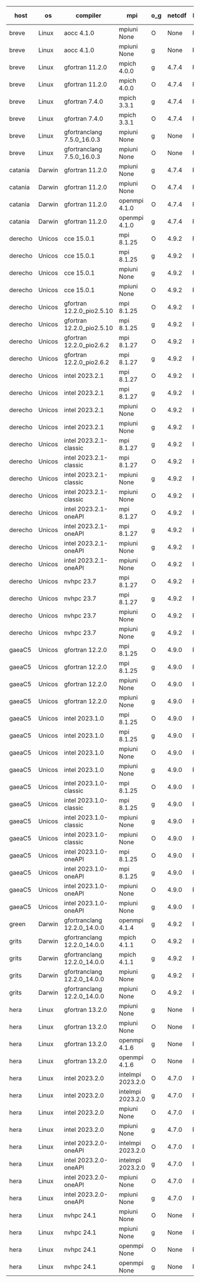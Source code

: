

| host     | os       | compiler                              | mpi                      | o_g        | netcdf        | build       | u_pass          | u_fail          | s_pass            | s_fail            | e_pass             | e_fail             | nuopc_pass       | nuopc_fail       | artifacts link          |
|----------|----------|---------------------------------------|--------------------------|------------|---------------|-------------|-----------------|-----------------|-------------------|-------------------|--------------------|--------------------|------------------|------------------|-------------------------|
| breve | Linux | aocc 4.1.0 | mpiuni None  | O | None  | PASS | 12415 | 26 | 8 | 0 | 44 | 0 | None | None | <a href="https://github.com/esmf-org/esmf-test-artifacts/tree/0a5234a774eea025e33d3e6bb76153d49ae31799/develop/aocc/4.1.0/O/mpiuni/None" target="_blank">0a5234a</a> | 
| breve | Linux | aocc 4.1.0 | mpiuni None  | g | None  | PASS | 12415 | 26 | 8 | 0 | 44 | 0 | None | None | <a href="https://github.com/esmf-org/esmf-test-artifacts/tree/1330eebd669dd2a6f1d3b65666b0993523fa09e4/develop/aocc/4.1.0/g/mpiuni/None" target="_blank">1330eeb</a> | 
| breve | Linux | gfortran 11.2.0 | mpich 4.0.0  | g | 4.7.4  | PASS | 14109 | 0 | 49 | 0 | 81 | 0 | 47 | 0 | <a href="https://github.com/esmf-org/esmf-test-artifacts/tree/3b9c3d2c6c3e7db6b6c6bc64b4f7a79a1d62b71c/develop/gfortran/11.2.0/g/mpich/4.0.0" target="_blank">3b9c3d2</a> | 
| breve | Linux | gfortran 11.2.0 | mpich 4.0.0  | O | 4.7.4  | PASS | 14109 | 0 | 49 | 0 | 81 | 0 | 47 | 0 | <a href="https://github.com/esmf-org/esmf-test-artifacts/tree/e8ca5a8e83a92b2f1fe06c95e84cdf957a9ec8e1/develop/gfortran/11.2.0/O/mpich/4.0.0" target="_blank">e8ca5a8</a> | 
| breve | Linux | gfortran 7.4.0 | mpich 3.3.1  | g | 4.7.4  | PASS | 14109 | 0 | 49 | 0 | 81 | 0 | 47 | 0 | <a href="https://github.com/esmf-org/esmf-test-artifacts/tree/55f4696bf56be44d1ae40d59f9449357f9ec5b77/develop/gfortran/7.4.0/g/mpich/3.3.1" target="_blank">55f4696</a> | 
| breve | Linux | gfortran 7.4.0 | mpich 3.3.1  | O | 4.7.4  | PASS | 14109 | 0 | 49 | 0 | 81 | 0 | 47 | 0 | <a href="https://github.com/esmf-org/esmf-test-artifacts/tree/38ff73a9fd1e780c29e5aedf2120a679b0e0f96e/develop/gfortran/7.4.0/O/mpich/3.3.1" target="_blank">38ff73a</a> | 
| breve | Linux | gfortranclang 7.5.0_16.0.3 | mpiuni None  | g | None  | PASS | 12441 | 0 | 8 | 0 | 44 | 0 | None | None | <a href="https://github.com/esmf-org/esmf-test-artifacts/tree/de962cd946484ffbc5a0c0ddde8ddde12c5bc590/develop/gfortranclang/7.5.0_16.0.3/g/mpiuni/None" target="_blank">de962cd</a> | 
| breve | Linux | gfortranclang 7.5.0_16.0.3 | mpiuni None  | O | None  | PASS | 12441 | 0 | 8 | 0 | 44 | 0 | None | None | <a href="https://github.com/esmf-org/esmf-test-artifacts/tree/ba6c5a76f47796b2d68a2c33a50d09d122e291df/develop/gfortranclang/7.5.0_16.0.3/O/mpiuni/None" target="_blank">ba6c5a7</a> | 
| catania | Darwin | gfortran 11.2.0 | mpiuni None  | g | 4.7.4  | PASS | 12441 | 0 | 8 | 0 | 44 | 0 | None | None | <a href="https://github.com/esmf-org/esmf-test-artifacts/tree/54a8ad0d85ecf483f779a14c1c40a0c8d4102f01/develop/gfortran/11.2.0/g/mpiuni/None" target="_blank">54a8ad0</a> | 
| catania | Darwin | gfortran 11.2.0 | mpiuni None  | O | 4.7.4  | PASS | 12441 | 0 | 8 | 0 | 44 | 0 | None | None | <a href="https://github.com/esmf-org/esmf-test-artifacts/tree/f19bb38e2391dec266f9f18029b2303f34934899/develop/gfortran/11.2.0/O/mpiuni/None" target="_blank">f19bb38</a> | 
| catania | Darwin | gfortran 11.2.0 | openmpi 4.1.0  | O | 4.7.4  | PASS | 14106 | 3 | 49 | 0 | 81 | 0 | 47 | 0 | <a href="https://github.com/esmf-org/esmf-test-artifacts/tree/23f0acc3ea031426912f0445f1e3646cddb28154/develop/gfortran/11.2.0/O/openmpi/4.1.0" target="_blank">23f0acc</a> | 
| catania | Darwin | gfortran 11.2.0 | openmpi 4.1.0  | g | 4.7.4  | PASS | 14106 | 3 | 49 | 0 | 81 | 0 | 47 | 0 | <a href="https://github.com/esmf-org/esmf-test-artifacts/tree/5909e1718cb506e5cc60f8a7a622fdcb7983d746/develop/gfortran/11.2.0/g/openmpi/4.1.0" target="_blank">5909e17</a> | 
| derecho | Unicos | cce 15.0.1 | mpi 8.1.25  | O | 4.9.2  | PASS | 14031 | 78 | 49 | 0 | 81 | 0 | 47 | 0 | <a href="https://github.com/esmf-org/esmf-test-artifacts/tree/b7d604b65006446c647cf9b2a063427ebce429c9/develop/cce/15.0.1/O/mpi/8.1.25" target="_blank">b7d604b</a> | 
| derecho | Unicos | cce 15.0.1 | mpi 8.1.25  | g | 4.9.2  | PASS | 14033 | 76 | 49 | 0 | 81 | 0 | 47 | 0 | <a href="https://github.com/esmf-org/esmf-test-artifacts/tree/5e12623c6ca57bbbbf0b8f027ca269961d05cf42/develop/cce/15.0.1/g/mpi/8.1.25" target="_blank">5e12623</a> | 
| derecho | Unicos | cce 15.0.1 | mpiuni None  | g | 4.9.2  | PASS | 12365 | 76 | 8 | 0 | 44 | 0 | None | None | <a href="https://github.com/esmf-org/esmf-test-artifacts/tree/31e00e113b2924a10ad619e293ec65f6178dd9a4/develop/cce/15.0.1/g/mpiuni/None" target="_blank">31e00e1</a> | 
| derecho | Unicos | cce 15.0.1 | mpiuni None  | O | 4.9.2  | PASS | 12363 | 78 | 8 | 0 | 44 | 0 | None | None | <a href="https://github.com/esmf-org/esmf-test-artifacts/tree/19079b6cfef91391f0db6982abfacdd62da0333c/develop/cce/15.0.1/O/mpiuni/None" target="_blank">19079b6</a> | 
| derecho | Unicos | gfortran 12.2.0_pio2.5.10 | mpi 8.1.25  | O | 4.9.2  | PASS | 14109 | 0 | 49 | 0 | 81 | 0 | 47 | 0 | <a href="https://github.com/esmf-org/esmf-test-artifacts/tree/4681a5a7d984452c40587856039201bc6949a702/develop/gfortran/12.2.0_pio2.5.10/O/mpi/8.1.25" target="_blank">4681a5a</a> | 
| derecho | Unicos | gfortran 12.2.0_pio2.5.10 | mpi 8.1.25  | g | 4.9.2  | PASS | 14109 | 0 | 49 | 0 | 81 | 0 | 47 | 0 | <a href="https://github.com/esmf-org/esmf-test-artifacts/tree/bd280f8bc5bcb4122c811611a095d7a88ee4235f/develop/gfortran/12.2.0_pio2.5.10/g/mpi/8.1.25" target="_blank">bd280f8</a> | 
| derecho | Unicos | gfortran 12.2.0_pio2.6.2 | mpi 8.1.27  | O | 4.9.2  | PASS | 14109 | 0 | 49 | 0 | 81 | 0 | 47 | 0 | <a href="https://github.com/esmf-org/esmf-test-artifacts/tree/ed69705dd1afdc86e61a6c3615fba379a715845a/develop/gfortran/12.2.0_pio2.6.2/O/mpi/8.1.27" target="_blank">ed69705</a> | 
| derecho | Unicos | gfortran 12.2.0_pio2.6.2 | mpi 8.1.27  | g | 4.9.2  | PASS | 14109 | 0 | 49 | 0 | 81 | 0 | 47 | 0 | <a href="https://github.com/esmf-org/esmf-test-artifacts/tree/2315fcc3908e4db41cea42e3b28d9990f5e4aee3/develop/gfortran/12.2.0_pio2.6.2/g/mpi/8.1.27" target="_blank">2315fcc</a> | 
| derecho | Unicos | intel 2023.2.1 | mpi 8.1.27  | O | 4.9.2  | PASS | 14109 | 0 | 49 | 0 | 81 | 0 | 47 | 0 | <a href="https://github.com/esmf-org/esmf-test-artifacts/tree/ff6830f3081f3d0887aff1ce502128228b8c2d07/develop/intel/2023.2.1/O/mpi/8.1.27" target="_blank">ff6830f</a> | 
| derecho | Unicos | intel 2023.2.1 | mpi 8.1.27  | g | 4.9.2  | PASS | 14109 | 0 | 49 | 0 | 81 | 0 | 47 | 0 | <a href="https://github.com/esmf-org/esmf-test-artifacts/tree/2417ba008ca6070ee99a159ed09d6a1c38580354/develop/intel/2023.2.1/g/mpi/8.1.27" target="_blank">2417ba0</a> | 
| derecho | Unicos | intel 2023.2.1 | mpiuni None  | O | 4.9.2  | PASS | 12441 | 0 | 8 | 0 | 44 | 0 | None | None | <a href="https://github.com/esmf-org/esmf-test-artifacts/tree/3403bad90284d350ebe10455538abfae7800a60c/develop/intel/2023.2.1/O/mpiuni/None" target="_blank">3403bad</a> | 
| derecho | Unicos | intel 2023.2.1 | mpiuni None  | g | 4.9.2  | PASS | 12441 | 0 | 8 | 0 | 44 | 0 | None | None | <a href="https://github.com/esmf-org/esmf-test-artifacts/tree/1b90a56155caa3806b7579961ebe2268457cd9fc/develop/intel/2023.2.1/g/mpiuni/None" target="_blank">1b90a56</a> | 
| derecho | Unicos | intel 2023.2.1-classic | mpi 8.1.27  | g | 4.9.2  | PASS | 14109 | 0 | 49 | 0 | 81 | 0 | 47 | 0 | <a href="https://github.com/esmf-org/esmf-test-artifacts/tree/7a2ee56c5deb335c6b33128725b9ddd33d7883a5/develop/intel/2023.2.1-classic/g/mpi/8.1.27" target="_blank">7a2ee56</a> | 
| derecho | Unicos | intel 2023.2.1-classic | mpi 8.1.27  | O | 4.9.2  | PASS | 14109 | 0 | 49 | 0 | 81 | 0 | 47 | 0 | <a href="https://github.com/esmf-org/esmf-test-artifacts/tree/f92f3288454d65ad3de54dee569f2e712b6b4576/develop/intel/2023.2.1-classic/O/mpi/8.1.27" target="_blank">f92f328</a> | 
| derecho | Unicos | intel 2023.2.1-classic | mpiuni None  | g | 4.9.2  | PASS | 12441 | 0 | 8 | 0 | 44 | 0 | None | None | <a href="https://github.com/esmf-org/esmf-test-artifacts/tree/4852cdcc58e5026fd842754f82235a1bb5137908/develop/intel/2023.2.1-classic/g/mpiuni/None" target="_blank">4852cdc</a> | 
| derecho | Unicos | intel 2023.2.1-classic | mpiuni None  | O | 4.9.2  | PASS | 12441 | 0 | 8 | 0 | 44 | 0 | None | None | <a href="https://github.com/esmf-org/esmf-test-artifacts/tree/fa3daa94e02637939c924dcfc8a9a15e90a96975/develop/intel/2023.2.1-classic/O/mpiuni/None" target="_blank">fa3daa9</a> | 
| derecho | Unicos | intel 2023.2.1-oneAPI | mpi 8.1.27  | O | 4.9.2  | PASS | 14109 | 0 | 48 | 1 | 81 | 0 | 47 | 0 | <a href="https://github.com/esmf-org/esmf-test-artifacts/tree/e6601eab4243597725fe8d1e49357255c0a2fe85/develop/intel/2023.2.1-oneAPI/O/mpi/8.1.27" target="_blank">e6601ea</a> | 
| derecho | Unicos | intel 2023.2.1-oneAPI | mpi 8.1.27  | g | 4.9.2  | PASS | 14109 | 0 | 49 | 0 | 81 | 0 | 47 | 0 | <a href="https://github.com/esmf-org/esmf-test-artifacts/tree/76d5fe08c921d9c606055dc52ec4f7c3f425ba49/develop/intel/2023.2.1-oneAPI/g/mpi/8.1.27" target="_blank">76d5fe0</a> | 
| derecho | Unicos | intel 2023.2.1-oneAPI | mpiuni None  | g | 4.9.2  | PASS | 12441 | 0 | 8 | 0 | 44 | 0 | None | None | <a href="https://github.com/esmf-org/esmf-test-artifacts/tree/061c0ff99b8ad03ebbb0a0375c90ecb97fc4bef4/develop/intel/2023.2.1-oneAPI/g/mpiuni/None" target="_blank">061c0ff</a> | 
| derecho | Unicos | intel 2023.2.1-oneAPI | mpiuni None  | O | 4.9.2  | PASS | 12441 | 0 | 8 | 0 | 44 | 0 | None | None | <a href="https://github.com/esmf-org/esmf-test-artifacts/tree/b9e2fadbd56af069e6fb218bcc3a1ff7503171db/develop/intel/2023.2.1-oneAPI/O/mpiuni/None" target="_blank">b9e2fad</a> | 
| derecho | Unicos | nvhpc 23.7 | mpi 8.1.27  | O | 4.9.2  | PASS | 14109 | 0 | 49 | 0 | 81 | 0 | 47 | 0 | <a href="https://github.com/esmf-org/esmf-test-artifacts/tree/3006ab46cebc16d3e592426317ee8e728b4fd3f9/develop/nvhpc/23.7/O/mpi/8.1.27" target="_blank">3006ab4</a> | 
| derecho | Unicos | nvhpc 23.7 | mpi 8.1.27  | g | 4.9.2  | PASS | 14109 | 0 | 49 | 0 | 81 | 0 | 47 | 0 | <a href="https://github.com/esmf-org/esmf-test-artifacts/tree/c014a571945866b6ed61d26d45ac465493a868ce/develop/nvhpc/23.7/g/mpi/8.1.27" target="_blank">c014a57</a> | 
| derecho | Unicos | nvhpc 23.7 | mpiuni None  | O | 4.9.2  | PASS | 12441 | 0 | 8 | 0 | 44 | 0 | None | None | <a href="https://github.com/esmf-org/esmf-test-artifacts/tree/0dc19bc28d43b10af8bccd8789ae3e448ca6db9c/develop/nvhpc/23.7/O/mpiuni/None" target="_blank">0dc19bc</a> | 
| derecho | Unicos | nvhpc 23.7 | mpiuni None  | g | 4.9.2  | PASS | 12441 | 0 | 8 | 0 | 44 | 0 | None | None | <a href="https://github.com/esmf-org/esmf-test-artifacts/tree/b9747ef87257dc0b6b69cb098155a1d58658a499/develop/nvhpc/23.7/g/mpiuni/None" target="_blank">b9747ef</a> | 
| gaeaC5 | Unicos | gfortran 12.2.0 | mpi 8.1.25  | O | 4.9.0  | PASS | None | None | None | None | None | None | None | None | <a href="https://github.com/esmf-org/esmf-test-artifacts/tree/b5e304682f19a1aa4bf38579405efe6e84020e93/develop/gfortran/12.2.0/O/mpi/8.1.25" target="_blank">b5e3046</a> | 
| gaeaC5 | Unicos | gfortran 12.2.0 | mpi 8.1.25  | g | 4.9.0  | PASS | 14109 | 0 | 49 | 0 | 81 | 0 | 47 | 0 | <a href="https://github.com/esmf-org/esmf-test-artifacts/tree/187994e7fa29d34c8eb4e0b4d79e3ae9c4a0b75e/develop/gfortran/12.2.0/g/mpi/8.1.25" target="_blank">187994e</a> | 
| gaeaC5 | Unicos | gfortran 12.2.0 | mpiuni None  | O | 4.9.0  | PASS | 12441 | 0 | 8 | 0 | 44 | 0 | None | None | <a href="https://github.com/esmf-org/esmf-test-artifacts/tree/72f69efd2328dd76a48580378da3d87ccdcd2693/develop/gfortran/12.2.0/O/mpiuni/None" target="_blank">72f69ef</a> | 
| gaeaC5 | Unicos | gfortran 12.2.0 | mpiuni None  | g | 4.9.0  | PASS | 12441 | 0 | 8 | 0 | 44 | 0 | None | None | <a href="https://github.com/esmf-org/esmf-test-artifacts/tree/1409217bca73bd12d1ab5da3c103fe025b8dfde0/develop/gfortran/12.2.0/g/mpiuni/None" target="_blank">1409217</a> | 
| gaeaC5 | Unicos | intel 2023.1.0 | mpi 8.1.25  | O | 4.9.0  | PASS | None | None | None | None | None | None | None | None | <a href="https://github.com/esmf-org/esmf-test-artifacts/tree/98ef13da6be69dc635b57cd579c71af929170c68/develop/intel/2023.1.0/O/mpi/8.1.25" target="_blank">98ef13d</a> | 
| gaeaC5 | Unicos | intel 2023.1.0 | mpi 8.1.25  | g | 4.9.0  | PASS | None | None | None | None | None | None | None | None | <a href="https://github.com/esmf-org/esmf-test-artifacts/tree/6b3003f2a7ba41ee27bdab11c95a00f3fdb755eb/develop/intel/2023.1.0/g/mpi/8.1.25" target="_blank">6b3003f</a> | 
| gaeaC5 | Unicos | intel 2023.1.0 | mpiuni None  | O | 4.9.0  | PASS | 12441 | 0 | 8 | 0 | 44 | 0 | None | None | <a href="https://github.com/esmf-org/esmf-test-artifacts/tree/5f3bc00198f78cdb0ce74b9c74c36d801bf57e85/develop/intel/2023.1.0/O/mpiuni/None" target="_blank">5f3bc00</a> | 
| gaeaC5 | Unicos | intel 2023.1.0 | mpiuni None  | g | 4.9.0  | PASS | 12441 | 0 | 8 | 0 | 44 | 0 | None | None | <a href="https://github.com/esmf-org/esmf-test-artifacts/tree/d9b5208a98a46bdd0026b7e330618bf4b0d7acef/develop/intel/2023.1.0/g/mpiuni/None" target="_blank">d9b5208</a> | 
| gaeaC5 | Unicos | intel 2023.1.0-classic | mpi 8.1.25  | O | 4.9.0  | PASS | None | None | None | None | None | None | None | None | <a href="https://github.com/esmf-org/esmf-test-artifacts/tree/a00ccb98fe4a5b808b2febc0bb389508b34d2d3e/develop/intel/2023.1.0-classic/O/mpi/8.1.25" target="_blank">a00ccb9</a> | 
| gaeaC5 | Unicos | intel 2023.1.0-classic | mpi 8.1.25  | g | 4.9.0  | PASS | None | None | None | None | None | None | None | None | <a href="https://github.com/esmf-org/esmf-test-artifacts/tree/12c8bec1cf395454b9c324519cae489c57a05fd6/develop/intel/2023.1.0-classic/g/mpi/8.1.25" target="_blank">12c8bec</a> | 
| gaeaC5 | Unicos | intel 2023.1.0-classic | mpiuni None  | g | 4.9.0  | PASS | 12441 | 0 | 8 | 0 | 44 | 0 | None | None | <a href="https://github.com/esmf-org/esmf-test-artifacts/tree/23edc40272198060cfbb05730a10ab14176b673f/develop/intel/2023.1.0-classic/g/mpiuni/None" target="_blank">23edc40</a> | 
| gaeaC5 | Unicos | intel 2023.1.0-classic | mpiuni None  | O | 4.9.0  | PASS | 12441 | 0 | 8 | 0 | 44 | 0 | None | None | <a href="https://github.com/esmf-org/esmf-test-artifacts/tree/46fcbdd63d7a9add18aceb2dca262b76b5615545/develop/intel/2023.1.0-classic/O/mpiuni/None" target="_blank">46fcbdd</a> | 
| gaeaC5 | Unicos | intel 2023.1.0-oneAPI | mpi 8.1.25  | O | 4.9.0  | PASS | None | None | None | None | None | None | None | None | <a href="https://github.com/esmf-org/esmf-test-artifacts/tree/6177139e190ecae1cb0200fb0bacf537fb617a68/develop/intel/2023.1.0-oneAPI/O/mpi/8.1.25" target="_blank">6177139</a> | 
| gaeaC5 | Unicos | intel 2023.1.0-oneAPI | mpi 8.1.25  | g | 4.9.0  | PASS | 14109 | 0 | 49 | 0 | 81 | 0 | 37 | 10 | <a href="https://github.com/esmf-org/esmf-test-artifacts/tree/200d09694cfc74d9a15e444b6233f4794ba58f59/develop/intel/2023.1.0-oneAPI/g/mpi/8.1.25" target="_blank">200d096</a> | 
| gaeaC5 | Unicos | intel 2023.1.0-oneAPI | mpiuni None  | O | 4.9.0  | PASS | 12441 | 0 | 8 | 0 | 44 | 0 | None | None | <a href="https://github.com/esmf-org/esmf-test-artifacts/tree/659fb073eee73c99d840f4e246567da5da473aeb/develop/intel/2023.1.0-oneAPI/O/mpiuni/None" target="_blank">659fb07</a> | 
| gaeaC5 | Unicos | intel 2023.1.0-oneAPI | mpiuni None  | g | 4.9.0  | PASS | None | None | None | None | None | None | None | None | <a href="https://github.com/esmf-org/esmf-test-artifacts/tree/9b32a49f66e7eb22c42e757198ab159b658681b1/develop/intel/2023.1.0-oneAPI/g/mpiuni/None" target="_blank">9b32a49</a> | 
| green | Darwin | gfortranclang 12.2.0_14.0.0 | openmpi 4.1.4  | g | 4.9.2  | PASS | 14109 | 0 | 49 | 0 | 81 | 0 | 47 | 0 | <a href="https://github.com/esmf-org/esmf-test-artifacts/tree/2d92177374c30e22cd5d4656de37fd366a39edf8/develop/gfortranclang/12.2.0_14.0.0/g/openmpi/4.1.4" target="_blank">2d92177</a> | 
| grits | Darwin | gfortranclang 12.2.0_14.0.0 | mpich 4.1.1  | O | 4.9.2  | PASS | 14109 | 0 | 49 | 0 | 81 | 0 | 44 | 3 | <a href="https://github.com/esmf-org/esmf-test-artifacts/tree/7188f978dd3923e7560a10ffa0ec6b875b2c49e7/develop/gfortranclang/12.2.0_14.0.0/O/mpich/4.1.1" target="_blank">7188f97</a> | 
| grits | Darwin | gfortranclang 12.2.0_14.0.0 | mpich 4.1.1  | g | 4.9.2  | PASS | 14109 | 0 | 49 | 0 | 81 | 0 | 44 | 3 | <a href="https://github.com/esmf-org/esmf-test-artifacts/tree/7e3d1f78bad98819a6706777122dc4c9144ef121/develop/gfortranclang/12.2.0_14.0.0/g/mpich/4.1.1" target="_blank">7e3d1f7</a> | 
| grits | Darwin | gfortranclang 12.2.0_14.0.0 | mpiuni None  | g | 4.9.2  | PASS | 12441 | 0 | 8 | 0 | 44 | 0 | None | None | <a href="https://github.com/esmf-org/esmf-test-artifacts/tree/f7edc16f9e17590b6cfde8419c115e0c5dd3aa29/develop/gfortranclang/12.2.0_14.0.0/g/mpiuni/None" target="_blank">f7edc16</a> | 
| grits | Darwin | gfortranclang 12.2.0_14.0.0 | mpiuni None  | O | 4.9.2  | PASS | 12441 | 0 | 8 | 0 | 44 | 0 | None | None | <a href="https://github.com/esmf-org/esmf-test-artifacts/tree/f7f1adf9bc83b095846031adde13af774a913408/develop/gfortranclang/12.2.0_14.0.0/O/mpiuni/None" target="_blank">f7f1adf</a> | 
| hera | Linux | gfortran 13.2.0 | mpiuni None  | g | None  | PASS | 12441 | 0 | 8 | 0 | 44 | 0 | None | None | <a href="https://github.com/esmf-org/esmf-test-artifacts/tree/a21fedd52e5201f0b5630768397bcd0b4be08d64/develop/gfortran/13.2.0/g/mpiuni/None" target="_blank">a21fedd</a> | 
| hera | Linux | gfortran 13.2.0 | mpiuni None  | O | None  | PASS | 12441 | 0 | 8 | 0 | 44 | 0 | None | None | <a href="https://github.com/esmf-org/esmf-test-artifacts/tree/3a8ef4e004737a3a64ddf5dc2fef06944a9553df/develop/gfortran/13.2.0/O/mpiuni/None" target="_blank">3a8ef4e</a> | 
| hera | Linux | gfortran 13.2.0 | openmpi 4.1.6  | g | None  | PASS | 14109 | 0 | 49 | 0 | 81 | 0 | 47 | 0 | <a href="https://github.com/esmf-org/esmf-test-artifacts/tree/8a2d309cf0ebbe4006f8f391749223e2c2204592/develop/gfortran/13.2.0/g/openmpi/4.1.6" target="_blank">8a2d309</a> | 
| hera | Linux | gfortran 13.2.0 | openmpi 4.1.6  | O | None  | PASS | 14109 | 0 | 49 | 0 | 81 | 0 | 47 | 0 | <a href="https://github.com/esmf-org/esmf-test-artifacts/tree/db79630a9e71e48276f04a4da5b37cbe0a1c350a/develop/gfortran/13.2.0/O/openmpi/4.1.6" target="_blank">db79630</a> | 
| hera | Linux | intel 2023.2.0 | intelmpi 2023.2.0  | O | 4.7.0  | PASS | 14109 | 0 | 49 | 0 | 81 | 0 | 47 | 0 | <a href="https://github.com/esmf-org/esmf-test-artifacts/tree/2ab39f39eb59eb69bcd37e63aee4eda48a2832bf/develop/intel/2023.2.0/O/intelmpi/2023.2.0" target="_blank">2ab39f3</a> | 
| hera | Linux | intel 2023.2.0 | intelmpi 2023.2.0  | g | 4.7.0  | PASS | 14109 | 0 | 49 | 0 | 81 | 0 | 47 | 0 | <a href="https://github.com/esmf-org/esmf-test-artifacts/tree/5361f1685b582af9581d2ebcad7b4406c246799b/develop/intel/2023.2.0/g/intelmpi/2023.2.0" target="_blank">5361f16</a> | 
| hera | Linux | intel 2023.2.0 | mpiuni None  | O | 4.7.0  | PASS | 12441 | 0 | 8 | 0 | 44 | 0 | None | None | <a href="https://github.com/esmf-org/esmf-test-artifacts/tree/77111f334e79a1244447574d35aa3e5b4abdac65/develop/intel/2023.2.0/O/mpiuni/None" target="_blank">77111f3</a> | 
| hera | Linux | intel 2023.2.0 | mpiuni None  | g | 4.7.0  | PASS | 12441 | 0 | 8 | 0 | 44 | 0 | None | None | <a href="https://github.com/esmf-org/esmf-test-artifacts/tree/606831284920a8711cac9335356948c68835ddb3/develop/intel/2023.2.0/g/mpiuni/None" target="_blank">6068312</a> | 
| hera | Linux | intel 2023.2.0-oneAPI | intelmpi 2023.2.0  | O | 4.7.0  | PASS | 14109 | 0 | 48 | 1 | 81 | 0 | 47 | 0 | <a href="https://github.com/esmf-org/esmf-test-artifacts/tree/ef446545fa898cc42dd21752eecc722adbfca7e9/develop/intel/2023.2.0-oneAPI/O/intelmpi/2023.2.0" target="_blank">ef44654</a> | 
| hera | Linux | intel 2023.2.0-oneAPI | intelmpi 2023.2.0  | g | 4.7.0  | PASS | 14109 | 0 | 49 | 0 | 81 | 0 | 47 | 0 | <a href="https://github.com/esmf-org/esmf-test-artifacts/tree/1aa7dcf3f329329036f03486bc17d313af3378e8/develop/intel/2023.2.0-oneAPI/g/intelmpi/2023.2.0" target="_blank">1aa7dcf</a> | 
| hera | Linux | intel 2023.2.0-oneAPI | mpiuni None  | O | 4.7.0  | PASS | 12441 | 0 | 8 | 0 | 44 | 0 | None | None | <a href="https://github.com/esmf-org/esmf-test-artifacts/tree/2d7c6022fe1ef92baf934f89d12cbed1b3bd557a/develop/intel/2023.2.0-oneAPI/O/mpiuni/None" target="_blank">2d7c602</a> | 
| hera | Linux | intel 2023.2.0-oneAPI | mpiuni None  | g | 4.7.0  | PASS | 12441 | 0 | 8 | 0 | 44 | 0 | None | None | <a href="https://github.com/esmf-org/esmf-test-artifacts/tree/c85e94b3d56d995f84a66640b3b0d825bfdd3086/develop/intel/2023.2.0-oneAPI/g/mpiuni/None" target="_blank">c85e94b</a> | 
| hera | Linux | nvhpc 24.1 | mpiuni None  | O | None  | PASS | 12441 | 0 | 8 | 0 | 44 | 0 | None | None | <a href="https://github.com/esmf-org/esmf-test-artifacts/tree/4ff9d5d806ca952060ebd82dc7d31563215c90a3/develop/nvhpc/24.1/O/mpiuni/None" target="_blank">4ff9d5d</a> | 
| hera | Linux | nvhpc 24.1 | mpiuni None  | g | None  | PASS | 12441 | 0 | 8 | 0 | 44 | 0 | None | None | <a href="https://github.com/esmf-org/esmf-test-artifacts/tree/23c7c5923ce0ec6ef14c592a6bb39a0dee314967/develop/nvhpc/24.1/g/mpiuni/None" target="_blank">23c7c59</a> | 
| hera | Linux | nvhpc 24.1 | openmpi None  | O | None  | PASS | 14109 | 0 | 49 | 0 | 81 | 0 | 47 | 0 | <a href="https://github.com/esmf-org/esmf-test-artifacts/tree/e2bac68785552fe75a0f29ae03dbbd978c0a3c07/develop/nvhpc/24.1/O/openmpi/None" target="_blank">e2bac68</a> | 
| hera | Linux | nvhpc 24.1 | openmpi None  | g | None  | PASS | 14109 | 0 | 49 | 0 | 81 | 0 | 47 | 0 | <a href="https://github.com/esmf-org/esmf-test-artifacts/tree/4d975baf2d451d1496acbedd494fac4e4ad9822f/develop/nvhpc/24.1/g/openmpi/None" target="_blank">4d975ba</a> | 

